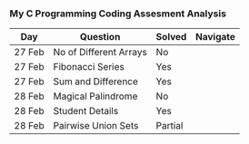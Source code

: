 ### My C Programming Coding Assesment Analysis

|Day|Question|Solved|Navigate|
|---|---|---|---|
|27 Feb|No of Different Arrays|No|[]()|
|27 Feb|Fibonacci Series|Yes|[]()|
|27 Feb|Sum and Difference|Yes|[]()|
|28 Feb|Magical Palindrome|No|[]()|
|28 Feb|Student Details|Yes|[]()|
|28 Feb|Pairwise Union Sets|Partial|[]()|